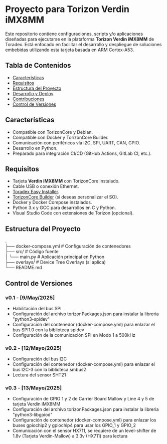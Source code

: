 # Proyecto para Torizon Verdin iMX8MM

Este repositorio contiene configuraciones, scripts y/o aplicaciones diseñadas para ejecutarse en la plataforma **Torizon Verdin iMX8MM** de Toradex. Está enfocado en facilitar el desarrollo y despliegue de soluciones embebidas utilizando esta tarjeta basada en ARM Cortex-A53.

## Tabla de Contenidos

- [Características](#características)
- [Requisitos](#requisitos)
- [Estructura del Proyecto](#estructura-del-proyecto)
- [Desarrollo y Deploy](#desarrollo-y-deploy)
- [Contribuciones](#contribuciones)
- [Control de Versiones](#control-de-versiones)

## Características

- Compatible con TorizonCore y Debian.
- Compatible con Docker y TorizonCore Builder.
- Comunicación con periféricos vía I2C, SPI, UART, CAN, GPIO.
- Desarrollo en Python.
- Preparado para integración CI/CD (GitHub Actions, GitLab CI, etc.).

## Requisitos

- Tarjeta **Verdin iMX8MM** con TorizonCore instalado.
- Cable USB o conexión Ethernet.
- [Toradex Easy Installer](https://developer.toradex.com/software/toradex-easy-installer/).
- [TorizonCore Builder](https://developer.toradex.com/torizon/torizoncore-builder/) (si deseas personalizar el SO).
- Docker y Docker Compose instalados.
- Python 3.x y GCC para desarrollos en C y Python.
- Visual Studio Code con extensiones de Torizon (opcional).

## Estructura del Proyecto


.\
├── docker-compose.yml       # Configuración de contenedores\
├── src/                     # Código fuente\
│   └── main.py              # Aplicación principal en Python\
├── overlays/                # Device Tree Overlays (si aplica)\
└── README.md

## Control de Versiones

### v0.1 - [9/May/2025]

- Habilitación del bus SPI
- Configuración del archivo torizonPackages.json para instalar la libreria "python3-spidev"
- Configuración del contenedor (docker-compose.yml) para enlazar el bus SPI1.0 con la biblioteca spidev
- Configuración de la comunicación SPI en Modo 1 a 500kHz 

### v0.2 - [12/Mayo/2025]

- Configuración del bus I2C
- Configuración del contenedor (docker-compose.yml) para enlazar el bus I2C-3 con la biblioteca smbus2
- Lectura del sensor SHT21

### v0.3 - [13/Mayo/2025]

- Configuración de GPIO 1 y 2 de Carrier Board Mallow y Line 4 y 5 de tarjeta Verdin iMX8MM
- Configuración del archivo torizonPackages.json para instalar la libreria "python3-libgpiod"
- Configuración de contenedor (docker-compose.yml) para enlazar los buses gpiochip2 y gpiochip4 para usar los GPIO_1 y GPIO_2
- Comunicación con el sensor HX711, se requiere de un level-shifter de 1.8v (Tarjeta Verdin-Mallow) a 3.3v (HX711) para lectura